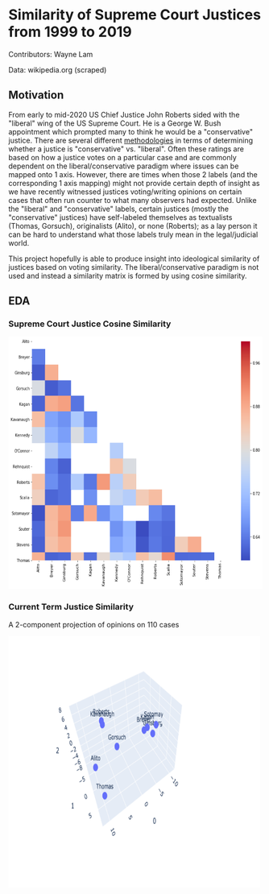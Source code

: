 # Similarity of Supreme Court Justices from 1999 to 2019
Contributors: Wayne Lam

Data: wikipedia.org (scraped)

## Motivation
From early to mid-2020 US Chief Justice John Roberts sided with the "liberal" wing of the US Supreme Court.  He is a George W. Bush appointment which prompted many to think he would be a "conservative" justice.  There are several different [methodologies](https://en.wikipedia.org/wiki/Ideological_leanings_of_United_States_Supreme_Court_justices) in terms of determining whether a justice is "conservative" vs. "liberal".  Often these ratings are based on how a justice votes on a particular case and are commonly dependent on the liberal/conservative paradigm where issues can be mapped onto 1 axis.  However, there are times when those 2 labels (and the corresponding 1 axis mapping) might not provide certain depth of insight as we have recently witnessed justices voting/writing opinions on certain cases that often run counter to what many observers had expected.  Unlike the "liberal" and "conservative" labels, certain justices (mostly the "conservative" justices) have self-labeled themselves as textualists (Thomas, Gorsuch), originalists (Alito), or none (Roberts); as a lay person it can be hard to understand what those labels truly mean in the legal/judicial world.

This project hopefully is able to produce insight into ideological similarity of justices based on voting similarity.  The liberal/conservative paradigm is not used and instead a similarity matrix is formed by using cosine similarity.

## EDA
### Supreme Court Justice Cosine Similarity
<img src="images/heatmap.png" height="500" width="600">

### Current Term Justice Similarity
A 2-component projection of opinions on 110 cases

<img src="images/cterm_pca.png" height="500" width="500">
